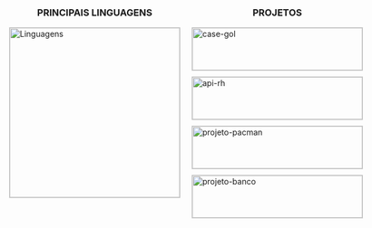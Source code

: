 <div style="
  display: flex;
  justify-content: center;
  gap: 20px;
">

  <div>
    <h3 style="text-align: center;">PRINCIPAIS LINGUAGENS</h3>
    <div style="
      width: 300px; 
      height: 300px; 
      border: 1px solid #ccc; 
      overflow: hidden; 
    ">
      <img 
        src="https://github-readme-stats.vercel.app/api/top-langs/?username=dev-emanuelpereira&hide=javascript,c++,cython,powershell,fortran"
        alt="Linguagens"
        style="width: 100%; height: 100%; object-fit: cover;"
      />
    </div>
  </div>
  <div>
    <h3 style="text-align: center;">PROJETOS</h3>
    <div style="display: flex; flex-direction: column; gap: 10px;">
      <div style="
        width: 300px; 
        height: 75px; 
        border: 1px solid #ccc; 
        overflow: hidden; 
      ">
        <img
          src="https://github-readme-stats.vercel.app/api/pin/?username=dev-emanuelpereira&repo=case-gol"
          alt="case-gol"
          style="width: 100%; height: 100%; object-fit: cover;"
        />
      </div>
      <div style="
        width: 300px; 
        height: 75px; 
        border: 1px solid #ccc; 
        overflow: hidden; 
      ">
        <img
          src="https://github-readme-stats.vercel.app/api/pin/?username=dev-emanuelpereira&repo=api-rh"
          alt="api-rh"
          style="width: 100%; height: 100%; object-fit: cover;"
        />
      </div>
      <div style="
        width: 300px; 
        height: 75px; 
        border: 1px solid #ccc; 
        overflow: hidden; 
      ">
        <img
          src="https://github-readme-stats.vercel.app/api/pin/?username=dev-emanuelpereira&repo=projeto-pacman"
          alt="projeto-pacman"
          style="width: 100%; height: 100%; object-fit: cover;"
        />
      </div>
      <div style="
        width: 300px; 
        height: 75px; 
        border: 1px solid #ccc; 
        overflow: hidden; 
      ">
        <img
          src="https://github-readme-stats.vercel.app/api/pin/?username=dev-emanuelpereira&repo=projeto-banco"
          alt="projeto-banco"
          style="width: 100%; height: 100%; object-fit: cover;"
        />
      </div>
    </div>
  </div>
</div>
